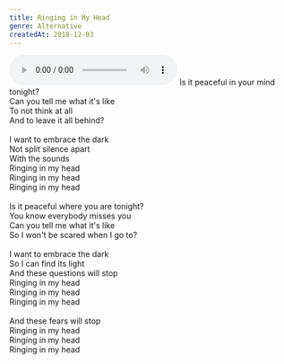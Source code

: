 ```yaml
---
title: Ringing in My Head
genre: Alternative
createdAt: 2018-12-03
---
```

<audio controls class="mb-6">
  <source src="/songs/Ringing in My Head.mp3" type="audio/mpeg">
</audio>
Is it peaceful in your mind tonight?<br>
Can you tell me what it's like<br>
To not think at all<br>
And to leave it all behind?<br>
<br>
I want to embrace the dark<br>
Not split silence apart<br>
With the sounds<br>
Ringing in my head<br>
Ringing in my head<br>
Ringing in my head<br>
<br>
Is it peaceful where you are tonight?<br>
You know everybody misses you<br>
Can you tell me what it's like<br>
So I won't be scared when I go to?<br>
<br>
I want to embrace the dark<br>
So I can find its light<br>
And these questions will stop<br>
Ringing in my head<br>
Ringing in my head<br>
Ringing in my head<br>
<br>
And these fears will stop<br>
Ringing in my head<br>
Ringing in my head<br>
Ringing in my head
